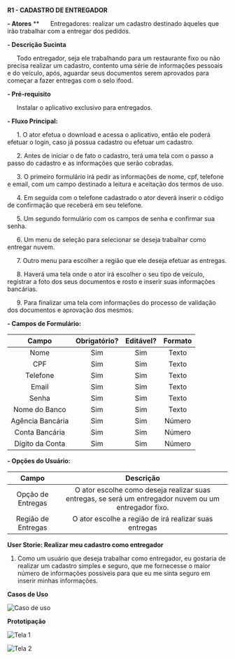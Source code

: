 ﻿**R1 - CADASTRO DE ENTREGADOR**

**- Atores**
**
`	`Entregadores: realizar um cadastro destinado àqueles que irão trabalhar com a entregar dos pedidos.

**- Descrição Sucinta** 

`	`Todo entregador, seja ele trabalhando para um restaurante fixo ou não precisa realizar um cadastro, contento uma série de informações pessoais e do veículo, após, aguardar seus documentos serem aprovados para começar a fazer entregas com o selo ifood.

**- Pré-requisito**

`	`Instalar o aplicativo exclusivo para entregados.

**- Fluxo Principal:** 

`	`1. O ator efetua o download e acessa o aplicativo, então ele poderá efetuar o login, caso já possua cadastro ou efetuar um cadastro.

`	`2. Antes de iniciar o de fato o cadastro, terá uma tela com o passo a passo do cadastro e as informações que serão cobradas.

`	`3. O primeiro formulário irá pedir as informações de nome, cpf, telefone e email, com um campo destinado a leitura e aceitação dos termos de uso.

`	`4. Em seguida com o telefone cadastrado o ator deverá inserir o código de confirmação que receberá em seu telefone.

`	`5. Um segundo formulário com os campos de senha e confirmar sua senha.

`	`6. Um menu de seleção para selecionar se deseja trabalhar como entregar nuvem.

`	`7. Outro menu para escolher a região que ele deseja efetuar as entregas.

`	`8. Haverá uma tela onde o ator irá escolher o seu tipo de veículo, registrar a foto dos seus documentos e rosto e inserir suas informações bancárias.

`	`9. Para finalizar uma tela com informações do processo de validação dos documentos e aprovação dos mesmos.

**- Campos de Formulário:**

|**Campo**|**Obrigatório?**|**Editável?**|**Formato**|
| :-: | :-: | :-: | :-: |
|Nome|Sim|Sim|Texto|
|CPF|Sim|Sim|Texto|
|Telefone|Sim|Sim|Texto|
|Email|Sim|Sim|Texto|
|Senha|Sim|Sim|Texto|
|Nome do Banco|Sim|Sim|Texto|
|Agência Bancária|Sim|Sim|Número|
|Conta Bancária|Sim |Sim |Número|
|Dígito da Conta|Sim|Sim|Número|

**- Opções do Usuário:**

|**Campo**|**Descrição**|
| :-: | :-: |
|Opção de Entregas|O ator escolhe como deseja realizar suas entregas, se será um entregador nuvem ou um entregador fixo.|
|Região de Entregas|O ator escolhe a região de irá realizar suas entregas|

**User Storie: Realizar meu cadastro como entregador**

1. Como um usuário que deseja trabalhar como entregador, eu gostaria de realizar um cadastro simples e seguro, que me fornecesse o maior número de informações possíveis para que eu me sinta seguro em inserir minhas informações.

**Casos de Uso**

![Caso de uso](https://i.imgur.com/560KXon.png)



**Prototipação**

![Tela 1](https://i.imgur.com/9uVtQ0a.jpg)

![Tela 2](https://i.imgur.com/WeopdSY.jpg)

